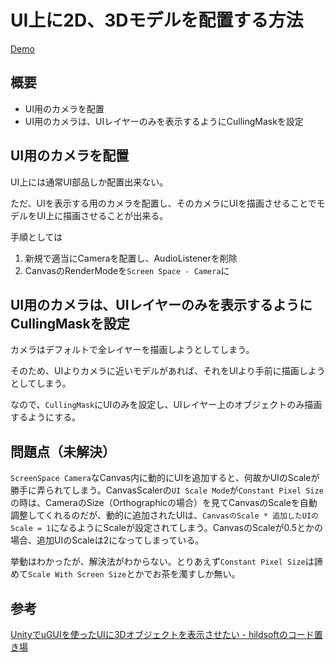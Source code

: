 # UI上に2D、3Dモデルを配置する方法

[Demo](https://ryou.github.io/unity-model-on-ui/Dist/)

## 概要

+ UI用のカメラを配置
+ UI用のカメラは、UIレイヤーのみを表示するようにCullingMaskを設定


## UI用のカメラを配置

UI上には通常UI部品しか配置出来ない。

ただ、UIを表示する用のカメラを配置し、そのカメラにUIを描画させることでモデルをUI上に描画させることが出来る。

手順としては

1. 新規で適当にCameraを配置し、AudioListenerを削除
1. CanvasのRenderModeを`Screen Space - Camera`に

## UI用のカメラは、UIレイヤーのみを表示するようにCullingMaskを設定

カメラはデフォルトで全レイヤーを描画しようとしてしまう。

そのため、UIよりカメラに近いモデルがあれば、それをUIより手前に描画しようとしてしまう。

なので、`CullingMask`にUIのみを設定し、UIレイヤー上のオブジェクトのみ描画するようにする。


## 問題点（未解決）

`ScreenSpace Camera`なCanvas内に動的にUIを追加すると、何故かUIのScaleが勝手に弄られてしまう。CanvasScalerの`UI Scale Mode`が`Constant Pixel Size`の時は、CameraのSize（Orthographicの場合）を見てCanvasのScaleを自動調整してくれるのだが、動的に追加されたUIは、`CanvasのScale * 追加したUIのScale = 1`になるようにScaleが設定されてしまう。CanvasのScaleが0.5とかの場合、追加UIのScaleは2になってしまっている。

挙動はわかったが、解決法がわからない。とりあえず`Constant Pixel Size`は諦めて`Scale With Screen Size`とかでお茶を濁すしか無い。


## 参考

[UnityでuGUIを使ったUIに3Dオブジェクトを表示させたい - hildsoftのコード置き場](http://code.hildsoft.com/entry/2018/01/10/090000)
